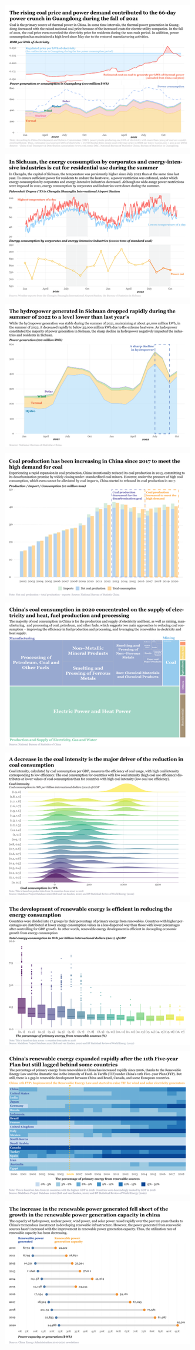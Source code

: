 ![](picture/upload%20viz01%20here%20because%20of%20the%20unfixable%20issue%20with%20pdf%20appending_1.png)

![](picture/viz02_chengdu_blackout_1.png)

![](picture/viz03_sichuan_power_gen_1.png)

![](picture/viz04_china_coal_prod_1.png)

![](picture/viz05_coal_composition_1.png)

![](picture/viz06_coal_intensity_1.png)

![](picture/viz07_renewable_efficiency_1.png)

![](picture/viz08_renewable_change_by_countries_1.png)

![](picture/viz09_renewable_cap_1.png)
